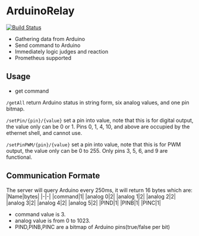 # ArduinoRelay
[![Build Status](https://travis-ci.org/joemccann/dillinger.svg?branch=master)](https://travis-ci.org/joemccann/dillinger)
- Gathering data from Arduino
- Send command to Arduino
- Immediately logic judges and reaction
- Prometheus supported

## Usage
- get command

`/getAll`
return Arduino status in string form, six analog values, and one pin bitmap.

`/setPin/{pin}/{value}`
set a pin into value, note that this is for digital output, the value only can be 0 or 1. Pins 0, 1, 4, 10, and above are occupied by the ethernet shell, and cannot use.

`/setPinPWM/{pin}/{value}`
set a pin into value, note that this is for PWM output, the value only can be 0 to 255. Only pins 3, 5, 6, and 9 are functional.

## Communication Formate
The server will query Arduino every 250ms, it will return 16 bytes which are:
|Name|bytes|
|-|-|
|command|1|
|analog 0|2|
|analog 1|2|
|analog 2|2|
|analog 3|2|
|analog 4|2|
|analog 5|2|
|PIND|1|
|PINB|1|
|PINC|1|

- command value is 3.
- analog value is from 0 to 1023. 
- PIND,PINB,PINC are a bitmap of Arduino pins(true/false per bit)
